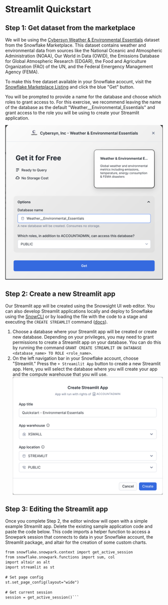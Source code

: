 # Streamlit Quickstart

## Step 1: Get dataset from the marketplace
We will be using the [Cybersyn Weather & Environmental Essentials](https://app.snowflake.com/marketplace/listing/GZTSZAS2KIM/cybersyn-inc-weather-environmental-essentials?originTab=provider&providerName=Cybersyn%2C%20Inc&profileGlobalName=GZTSZAS2KCS) dataset from the Snowflake Marketplace. This dataset contains weather and environmental data from sources like the National Oceanic and Atmospheric Administration (NOAA), Our World in Data (OWID), the Emissions Database for Global Atmospheric Research (EDGAR), the Food and Agriculture Organization (FAO) of the UN, and the Federal Emergency Management Agency (FEMA). 

To make this free dataset available in your Snowflake acocunt, visit the [Snowflake Marketplace Listing](https://app.snowflake.com/marketplace/listing/GZTSZAS2KIM/cybersyn-inc-weather-environmental-essentials?originTab=provider&providerName=Cybersyn%2C%20Inc&profileGlobalName=GZTSZAS2KCS) and click the blue "Get" button. 

You will be prompted to provide a name for the database and choose which roles to grant access to. For this exercise, we recommend leaving the name of the database as the default "Weather__Environmental_Essentials" and grant access to the role you will be using to create your Streamlit application. 

![Get Marketplace Listing](img/marketplace_get_data.png)

## Step 2: Create a new Streamlit app
Our Streamlit app will be created using the Snowsight UI web editor. You can also develop Streamlit applications locally and deploy to Snowflake using the [SnowCLI](https://docs.snowflake.com/en/user-guide/snowsql) or by loading the file with the code to a stage and executing the `CREATE STREAMLIT` command ([docs](https://docs.snowflake.com/en/sql-reference/sql/create-streamlit)). 

1. Choose a database where your Streamlit app will be created or create new database. Depending on your privileges, you may need to grant permissions to create a Streamlit app on your database. You can do this by running the command `GRANT CREATE STREAMLIT ON DATABASE <database_name> TO ROLE <role_name>`.
2. On the left navigation bar in your Snowflake account, choose "Streamlit." Press the `+ Streamilit App` button to create a new Streamlit app.  Here, you will select the database where you will create your app and the compute warehouse that you will use. ![Create Streamlit](img/create_streamlit.png)

## Step 3: Editing the Streamlit app
Once you complete Step 2, the editor window will open with a simple example Streamlit app. Delete the existing sample application code and paste the code below. This code imports a helper function to access a Snowpark session that connects to data in your Snowflake account, the Streamlit package, and altair for the creation of some custom charts. 
```
from snowflake.snowpark.context import get_active_session
from snowflake.snowpark.functions import sum, col
import altair as alt
import streamlit as st

# Set page config
st.set_page_config(layout="wide")

# Get current session
session = get_active_session()```
